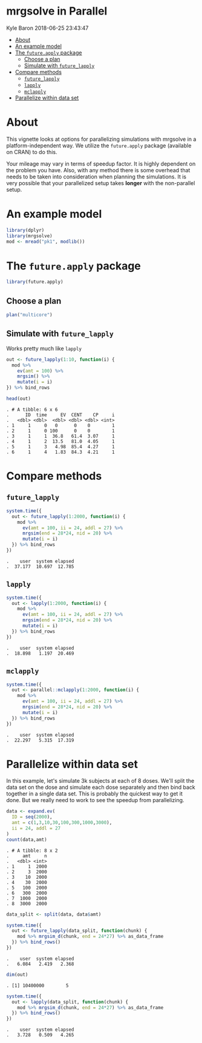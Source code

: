 mrgsolve in Parallel
================
Kyle Baron
2018-06-25 23:43:47

-   [About](#about)
-   [An example model](#an-example-model)
-   [The `future.apply` package](#the-future.apply-package)
    -   [Choose a plan](#choose-a-plan)
    -   [Simulate with `future_lapply`](#simulate-with-future_lapply)
-   [Compare methods](#compare-methods)
    -   [`future_lapply`](#future_lapply)
    -   [`lapply`](#lapply)
    -   [`mclapply`](#mclapply)
-   [Parallelize within data set](#parallelize-within-data-set)

About
=====

This vignette looks at options for parallelizing simulations with mrgsolve in a platform-independent way. We utilize the `future.apply` package (available on CRAN) to do this.

Your mileage may vary in terms of speedup factor. It is highly dependent on the problem you have. Also, with any method there is some overhead that needs to be taken into consideration when planning the simulations. It is very possible that your parallelized setup takes **longer** with the non-parallel setup.

An example model
================

``` r
library(dplyr)
library(mrgsolve)
mod <- mread("pk1", modlib())
```

The `future.apply` package
==========================

``` r
library(future.apply)
```

Choose a plan
-------------

``` r
plan("multicore")
```

Simulate with `future_lapply`
-----------------------------

Works pretty much like `lapply`

``` r
out <- future_lapply(1:10, function(i) {
  mod %>% 
    ev(amt = 100) %>%
    mrgsim() %>% 
    mutate(i = i)
}) %>% bind_rows
```

``` r
head(out)
```

    . # A tibble: 6 x 6
    .      ID  time     EV  CENT    CP     i
    .   <dbl> <dbl>  <dbl> <dbl> <dbl> <int>
    . 1     1     0   0      0    0        1
    . 2     1     0 100      0    0        1
    . 3     1     1  36.8   61.4  3.07     1
    . 4     1     2  13.5   81.0  4.05     1
    . 5     1     3   4.98  85.4  4.27     1
    . 6     1     4   1.83  84.3  4.21     1

Compare methods
===============

`future_lapply`
---------------

``` r
system.time({
  out <- future_lapply(1:2000, function(i) {
    mod %>% 
      ev(amt = 100, ii = 24, addl = 27) %>%
      mrgsim(end = 28*24, nid = 20) %>% 
      mutate(i = i)
  }) %>% bind_rows
})
```

    .    user  system elapsed 
    .  37.177  10.697  12.785

`lapply`
--------

``` r
system.time({
  out <- lapply(1:2000, function(i) {
    mod %>% 
      ev(amt = 100, ii = 24, addl = 27) %>%
      mrgsim(end = 28*24, nid = 20) %>% 
      mutate(i = i)
  }) %>% bind_rows
})
```

    .    user  system elapsed 
    .  18.898   1.197  20.469

`mclapply`
----------

``` r
system.time({
  out <- parallel::mclapply(1:2000, function(i) {
    mod %>% 
      ev(amt = 100, ii = 24, addl = 27) %>%
      mrgsim(end = 28*24, nid = 20) %>% 
      mutate(i = i)
  }) %>% bind_rows
})
```

    .    user  system elapsed 
    .  22.297   5.315  17.319

Parallelize within data set
===========================

In this example, let's simulate 3k subjects at each of 8 doses. We'll split the data set on the dose and simulate each dose separately and then bind back together in a single data set. This is probably the quickest way to get it done. But we really need to work to see the speedup from parallelizing.

``` r
data <- expand.ev(
  ID = seq(2000), 
  amt = c(1,3,10,30,100,300,1000,3000),
  ii = 24, addl = 27
) 
count(data,amt)
```

    . # A tibble: 8 x 2
    .     amt     n
    .   <dbl> <int>
    . 1     1  2000
    . 2     3  2000
    . 3    10  2000
    . 4    30  2000
    . 5   100  2000
    . 6   300  2000
    . 7  1000  2000
    . 8  3000  2000

``` r
data_split <- split(data, data$amt)

system.time({
  out <- future_lapply(data_split, function(chunk) {
    mod %>% mrgsim_d(chunk, end = 24*27) %>% as_data_frame  
  }) %>% bind_rows()
})
```

    .    user  system elapsed 
    .   6.084   2.419   2.368

``` r
dim(out)
```

    . [1] 10400000        5

``` r
system.time({
  out <- lapply(data_split, function(chunk) {
    mod %>% mrgsim_d(chunk, end = 24*27) %>% as_data_frame  
  }) %>% bind_rows()
})
```

    .    user  system elapsed 
    .   3.728   0.509   4.265
